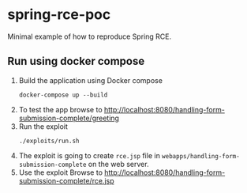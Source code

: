# spring-rce-poc

Minimal example of how to reproduce Spring RCE.

## Run using docker compose

1. Build the application using Docker compose
    ```shell
    docker-compose up --build
    ```
2. To test the app browse to [http://localhost:8080/handling-form-submission-complete/greeting](http://localhost:8080/handling-form-submission-complete/greeting)
3. Run the exploit
    ```shell
    ./exploits/run.sh
    ```
4. The exploit is going to create `rce.jsp` file in  `webapps/handling-form-submission-complete` on the web server.
5.  Use the exploit
Browse to [http://localhost:8080/handling-form-submission-complete/rce.jsp](http://localhost:8080/handling-form-submission-complete/rce.jsp)
